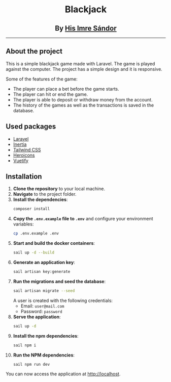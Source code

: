 
<h1 align="center">Blackjack</h1><h2 align="center">By <a href="https://github.com/hisimresandor" target="_blank">His Imre Sándor</a></h2>

---

## About the project

This is a simple blackjack game made with Laravel. The game is played against the computer. The project has a simple design and it is responsive.

Some of the features of the game:
- The player can place a bet before the game starts.
- The player can hit or end the game.
- The player is able to deposit or withdraw money from the account.
- The history of the games as well as the transactions is saved in the database.

## Used packages

- [Laravel](https://laravel.com/)
- [Inertia](https://inertiajs.com/)
- [Tailwind CSS](https://tailwindcss.com/)
- [Heroicons](https://heroicons.com/)
- [Vuetify](https://vuetifyjs.com/en/)

## Installation

1. **Clone the repository** to your local machine.
2. **Navigate** to the project folder.
3. **Install the dependencies**:
    ```bash
    composer install
    ```
4. **Copy the `.env.example` file to `.env`** and configure your environment variables:
    ```bash
    cp .env.example .env
    ```
5. **Start and build the docker containers**:
    ```bash
    sail up -d --build
    ```
6. **Generate an application key**:
    ```bash
    sail artisan key:generate
    ```
7. **Run the migrations and seed the database**:
    ```bash
    sail artisan migrate --seed
    ```
    A user is created with the following credentials:
   - Email: `user@mail.com`
   - Password: `password`
8. **Serve the application**:
    ```bash
   sail up -d
    ```
9. **Install the npm dependencies**:
    ```bash
    sail npm i
    ```
10. **Run the NPM dependencies**:
    ```bash
    sail npm run dev
    ```
    
You can now access the application at [http://localhost](http://localhost).

